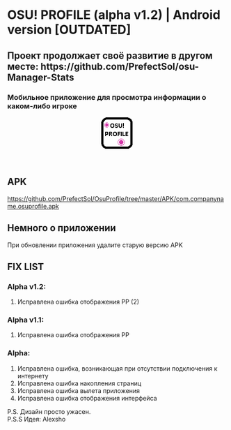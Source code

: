 <h1>OSU! PROFILE (alpha v1.2) | Android version [OUTDATED] </h1>
<h2>Проект продолжает своё развитие в другом месте: https://github.com/PrefectSol/osu-Manager-Stats</h2>
<h3>Мобильное приложение для просмотра информации о каком-либо игроке</h3>

<p align="center">
  <img src="https://github.com/PrefectSol/OsuProfile/blob/master/OsuProfile/OsuProfile.Android/Resources/drawable/icon.png" title="Тут должен быть имейдж">
</p>

</br>
<h2>APK</h2>

https://github.com/PrefectSol/OsuProfile/tree/master/APK/com.companyname.osuprofile.apk
<h2>Немного о приложении</h2>
<p>
	При обновлении приложения удалите старую версию APK
<p>

<h2>FIX LIST</h2>
<h3>Alpha v1.2:</h3>
<ol>
  <li>Исправлена ошибка отображения PP (2)</li>
</ol>
<h3>Alpha v1.1:</h3>
<ol>
  <li>Исправлена ошибка отображения PP</li>
</ol>
<h3>Alpha:</h3>
<ol>
  <li>Исправлена ошибка, возникающая при отсутствии подключения к интернету</li>
  <li>Исправлена ошибка накопления страниц</li>
  <li>Исправлена ошибка вылета приложения</li>
  <li>Исправлена ошибка отображения интерфейса</li>
</ol>

<p>
	P.S. Дизайн просто ужасен.</br>
	P.S.S Идея: Alexsho
</p>
